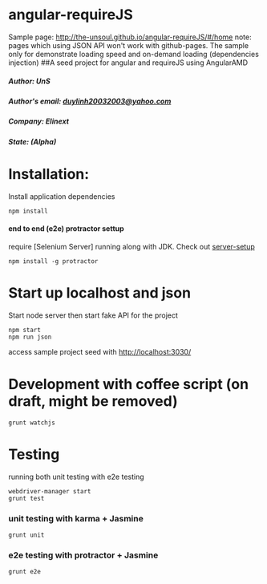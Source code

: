 # angular-requireJS
Sample page: http://the-unsoul.github.io/angular-requireJS/#/home
note: pages which using JSON API won't work with github-pages. The sample only for demonstrate loading speed and on-demand loading (dependencies injection)
##A seed project for angular and requireJS using AngularAMD
##### Author: UnS
##### Author's email: duylinh20032003@yahoo.com
##### Company: Elinext
##### State: (Alpha) 


# Installation:
Install application dependencies
```
npm install
```
#### end to end (e2e) protractor settup
require [Selenium Server] running along with JDK. 
Check out [server-setup](http://angular.github.io/protractor/#/server-setup)
```
npm install -g protractor
```

# Start up localhost  and json
Start node server then start fake API for the project
```
npm start
npm run json
```
access sample project seed with [http://localhost:3030/](http://localhost:3030/)

# Development with coffee script (on draft, might be removed)
```
grunt watchjs
```

# Testing
running both unit testing with e2e testing
```
webdriver-manager start
grunt test
```

### unit testing with karma + Jasmine
```
grunt unit
```

### e2e testing with protractor + Jasmine
```
grunt e2e
````

